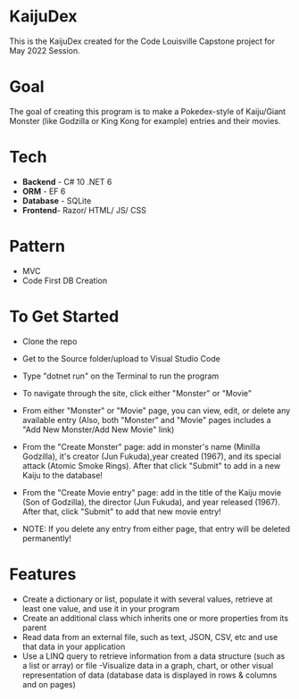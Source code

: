 # KaijuDex
This is the KaijuDex created for the Code Louisville Capstone project for May 2022 Session.

# Goal
The goal of creating this program is to make a Pokedex-style of Kaiju/Giant Monster (like Godzilla or King Kong for example) entries and their movies.

# Tech
- **Backend** - C# 10 .NET 6
- **ORM** - EF 6
- **Database** - SQLite
- **Frontend**- Razor/ HTML/ JS/ CSS 

# Pattern
- MVC
- Code First DB Creation

# To Get Started
- Clone the repo
- Get to the Source folder/upload to Visual Studio Code
- Type "dotnet run" on the Terminal to run the program
- To navigate through the site, click either "Monster" or "Movie"
- From either "Monster" or "Movie" page, you can view, edit, or delete any available entry (Also, both "Monster" and "Movie" pages includes a "Add New Monster/Add New Movie" link)


- From the "Create Monster" page: add in monster's name (Minilla Godzilla), it's creator (Jun Fukuda),year created (1967), and its special attack (Atomic Smoke Rings). After that click "Submit" to add in a new Kaiju to the database!

- From the "Create Movie entry" page: add in the title of the Kaiju movie (Son of Godzilla), the director (Jun Fukuda), and year released (1967). After that, click "Submit" to add that new movie entry!

- NOTE: If you delete any entry from either page, that entry will be deleted permanently!

# Features

- Create a dictionary or list, populate it with several values, retrieve at least one value, and use it in your program
- Create an additional class which inherits one or more properties from its parent
- Read data from an external file, such as text, JSON, CSV, etc and use that data in your application
- Use a LINQ query to retrieve information from a data structure (such as a list or array) or file
-Visualize data in a graph, chart, or other visual representation of data (database data is displayed in rows & columns and on pages)